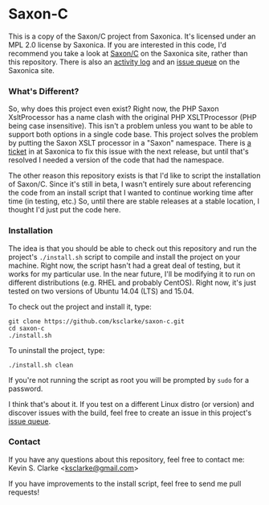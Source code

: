 # Saxon-C

This is a copy of the Saxon/C project from Saxonica.  It's licensed under an MPL 2.0 license by Saxonica.  If you are interested in this code, I'd recommend you take a look at [Saxon/C](http://www.saxonica.com/saxon-c/index.xml) on the Saxonica site, rather than this repository.  There is also an [activity log](https://saxonica.plan.io/projects/saxon-c/activity) and an [issue queue](https://saxonica.plan.io/projects/saxon-c/issues) on the Saxonica site.

### What's Different?

So, why does this project even exist?  Right now, the PHP Saxon XsltProcessor has a name clash with the original PHP XSLTProcessor (PHP being case insensitive).  This isn't a problem unless you want to be able to support both options in a single code base.  This project solves the problem by putting the Saxon XSLT processor in a "Saxon" namespace.  There is [a ticket](https://saxonica.plan.io/issues/2380) in at Saxonica to fix this issue with the next release, but until that's resolved I needed a version of the code that had the namespace.

The other reason this repository exists is that I'd like to script the installation of Saxon/C.  Since it's still in beta, I wasn't entirely sure about referencing the code from an install script that I wanted to continue working time after time (in testing, etc.)  So, until there are stable releases at a stable location, I thought I'd just put the code here.

### Installation

The idea is that you should be able to check out this repository and run the project's `./install.sh` script to compile and install the project on your machine.  Right now, the script hasn't had a great deal of testing, but it works for my particular use.  In the near future, I'll be modifying it to run on different distributions (e.g. RHEL and probably CentOS).  Right now, it's just tested on two versions of Ubuntu 14.04 (LTS) and 15.04.

To check out the project and install it, type:

    git clone https://github.com/ksclarke/saxon-c.git
    cd saxon-c
    ./install.sh

To uninstall the project, type:

    ./install.sh clean

If you're not running the script as root you will be prompted by `sudo` for a password.

I think that's about it. If you test on a different Linux distro (or version) and discover issues with the build, feel free to create an issue in this project's [issue queue](https://github.com/ksclarke/saxon-c/issues).

### Contact

If you have any questions about this repository, feel free to contact me: Kevin S. Clarke <[ksclarke@gmail.com](mailto:ksclarke@gmail.com)>

If you have improvements to the install script, feel free to send me pull requests!